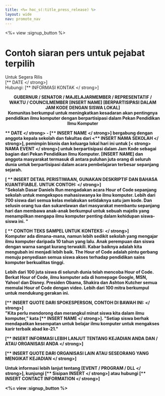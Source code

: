 ```yaml
---
title: <%= hoc_s(:title_press_release) %>
layout: wide
nav: promote_nav
---
```

<%= view :signup_button %>

# Contoh siaran pers untuk pejabat terpilih

Untuk Segera Rilis   
[** DATE </ strong>]   
Hubungi: [** INFORMASI KONTAK </ strong>]  
  
</p> 

<strong mark = "crwd-mark"> 

<center>
  GUBERNUR / SENATOR / MAJELAJARMEMBER / REPRESENTATIF / WAKTU / COUNCILMEMBER [INSERT NAME] [BERPARTISIPASI DALAM JAM KODE DENGAN SISWA LOKAL] </ strong> <br /> Komunitas berkumpul untuk meningkatkan kesadaran akan pentingnya pendidikan ilmu komputer dengan berpartisipasi dalam Pekan Pendidikan Ilmu Komputer
</center>

  
  


** DATE </ strong> - [** INSERT NAME </ strong>] bergabung dengan anggota kepala sekolah dan fakultas dari <** INSERT NAMA SEKOLAH </ strong>], pemimpin bisnis dan keluarga lokal hari ini untuk [< strong> NAMA EVENT </ strong>] untuk berpartisipasi dalam Jam Kode sebagai bagian dari Pekan Pendidikan Ilmu Komputer. [INSERT NAME] dan anggota masyarakat termasuk di antara puluhan juta orang di seluruh dunia untuk berpartisipasi dalam acara pembelajaran terbesar sepanjang sejarah.</p> 

[ ** INSERT DETAIL PERISTIWAAN, GUNAKAN DESKRIPTIF DAN BAHASA KUANTIFIABLE. UNTUK CONTOH: </ strong>]   
"Sekolah Dasar Daniels Run mengadakan acara Hour of Code sepanjang sekolah untuk mengekspos mahasiswanya ke ilmu komputer. Lebih dari 700 siswa dari semua kelas melakukan setidaknya satu jam kode. Dan selusin orang tua dan sukarelawan dari masyarakat membantu sepanjang hari dan membawa anak-anak berkumpul untuk sebuah majelis yang menampilkan mengapa ilmu komputer penting dalam kehidupan siswa-siswa ini. "</p> 

[ ** CONTOH TEKS SAMPEL UNTUK KONTEKS: </ strong>]   
Komputer ada dimana-mana, namun lebih sedikit sekolah yang mengajar ilmu komputer daripada 10 tahun yang lalu. Anak perempuan dan siswa dengan warna sangat kurang terwakili. Kabar baiknya adalah kita mengubah ini menjadi lebih baik. The Hour of Code adalah pintu gerbang menuju penyediaan semua siswa akses terhadap pendidikan sains komputer berkualitas tinggi.</p> 

Lebih dari 100 juta siswa di seluruh dunia telah mencoba Hour of Code. Berkat Hour of Code, ilmu komputer ada di homepage Google, MSN, Yahoo! dan Disney. Presiden Obama, Shakira dan Ashton Kutcher semua memulai Hour of Code dengan video. Lebih dari 100 mitra berkumpul untuk mendukung gerakan ini.

[** INSERT QUOTE DARI SPOKESPERSON, CONTOH DI BAWAH INI: </ strong>]   
"Kita perlu mendorong dan merangkul minat siswa kita dalam ilmu komputer," kata [** INSERT NAME </ strong>]. "Setiap siswa berhak mendapatkan kesempatan untuk belajar ilmu komputer untuk mengakses karir terbaik abad ke-21."</p> 

[** INSERT INFORMASI LEBIH LANJUT TENTANG KEJADIAN ANDA DAN / ATAU ORGANISASI ANDA </ strong>]</p> 

[** INSERT QUOTE DARI ORGANISASI LAIN ATAU SESEORANG YANG MENGIKAT KEJADIAN </ strong>]</p> 

Untuk informasi lebih lanjut tentang [EVENT / PROGRAM / DLL </ strong>], kunjungi [** Sisipan INSERT </ strong>] atau hubungi [** INSERT CONTACT INFORMATION </ strong>]</p> 

  
  


<%= view :signup_button %>